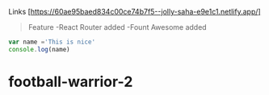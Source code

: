 
Links
[https://60ae95baed834c00ce74b7f5--jolly-saha-e9e1c1.netlify.app/]
> Feature
-React Router added
-Fount Awesome added

```javascript
var name ='This is nice'
console.log(name)
```
# football-warrior-2
